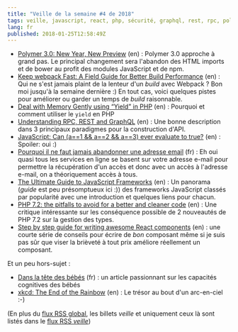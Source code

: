 ```yaml
---
title: "Veille de la semaine #4 de 2018"
tags: veille, javascript, react, php, sécurité, graphql, rest, rpc, polymer, web components
lang: fr
published: 2018-01-25T12:58:49Z
---
```

* [Polymer 3.0: New Year, New Preview](https://www.polymer-project.org/blog/2018-01-18-polymer-3-new-preview) (en)&nbsp;: Polymer 3.0 approche à grand pas. Le principal changement sera l'abandon des HTML imports et de bower au profit des modules JavaScript et de npm.
* [Keep webpack Fast: A Field Guide for Better Build Performance](https://slack.engineering/keep-webpack-fast-a-field-guide-for-better-build-performance-f56a5995e8f1) (en)&nbsp;: Qui ne s'est jamais plaint de la lenteur d'un *build* avec Webpack ? Bon moi jusqu'à la semaine dernière :) En tout cas, voici quelques pistes pour améliorer ou garder un temps de *build* raisonnable.
* [Deal with Memory Gently using “Yield” in PHP](https://codeburst.io/use-memory-gently-with-yield-in-php-7e62e2480b8d) (en)&nbsp;: Pourquoi et comment utiliser le `yield` en PHP
* [Understanding RPC, REST and GraphQL](https://blog.apisyouwonthate.com/understanding-rpc-rest-and-graphql-2f959aadebe7) (en)&nbsp;: Une bonne description dans 3 principaux paradigmes pour la construction d'API.
* [JavaScript: Can (a==1 && a==2 && a==3) ever evaluate to true?](https://codeburst.io/javascript-can-a-1-a-2-a-3-ever-evaluate-to-true-aca13ff4462d) (en)&nbsp;: Spoiler: oui :)
* [Pourquoi il ne faut jamais abandonner une adresse email](https://unearaigneeauplafond.fr/consequences-abandon-email/) (fr)&nbsp;: Eh oui quasi tous les services en ligne se basent sur votre adresse e-mail pour permettre la récupération d'un accès et donc avec un accès à l'adresse e-mail, on a théoriquement accès à tous.
* [The Ultimate Guide to JavaScript Frameworks](https://javascriptreport.com/the-ultimate-guide-to-javascript-frameworks/) (en)&nbsp;: Un panorama (*guide* est peu présomptueux ici :)) des frameworks JavaScript classés par popularité avec une introduction et quelques liens pour chacun.
* [PHP 7.2: the pitfalls to avoid for a better and cleaner code](http://web-techno.net/php-7-2-pitfalls/) (en)&nbsp;: Une critique intéressante sur les conséquence possible de 2 nouveautés de PHP 7.2 sur la gestion des types.
* [Step by step guide for writing awesome React components](https://codeburst.io/step-by-step-guide-for-writing-awesome-react-components-210c6def902b) (en)&nbsp;: une courte série de conseils pour écrire de *bon* composant même si je suis pas sûr que viser la brièveté à tout prix améliore réellement un composant.

Et un peu hors-sujet&nbsp;:

* [Dans la tête des bébés](https://lejournal.cnrs.fr/articles/dans-la-tete-des-bebes) (fr)&nbsp;: un article passionnant sur les capacités cognitives des bébés
* [xkcd: The End of the Rainbow](https://xkcd.com/1944/) (en)&nbsp;: Le trésor au bout d'un arc-en-ciel :-)

(En plus du [flux RSS global](/rss.xml), les billets *veille*
et uniquement ceux là sont listés dans le [flux RSS *veille*](/rss/veille.xml))
